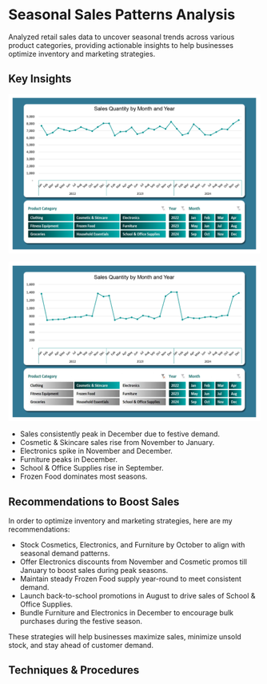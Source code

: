 # Seasonal Sales Patterns Analysis
Analyzed retail sales data to uncover seasonal trends across various product categories, providing actionable insights to help businesses optimize inventory and marketing strategies.

## Key Insights
![all categories.jpg](https://github.com/jakejosh6751/Seasonal-Sales-Patterns-Analysis/blob/main/all%20categories.jpg)

![cosmetics & skincare.jpg](https://github.com/jakejosh6751/Seasonal-Sales-Patterns-Analysis/blob/main/cosmetics%20%26%20skincare.jpg)

- Sales consistently peak in December due to festive demand.
- Cosmetic & Skincare sales rise from November to January.
- Electronics spike in November and December.
- Furniture peaks in December.
- School & Office Supplies rise in September.
- Frozen Food dominates most seasons.

## Recommendations to Boost Sales
In order to optimize inventory and marketing strategies, here are my recommendations:
- Stock Cosmetics, Electronics, and Furniture by October to align with seasonal demand patterns.
- Offer Electronics discounts from November and Cosmetic promos till January to boost sales during peak seasons.
- Maintain steady Frozen Food supply year-round to meet consistent demand.
- Launch back-to-school promotions in August to drive sales of School & Office Supplies.
- Bundle Furniture and Electronics in December to encourage bulk purchases during the festive season.

These strategies will help businesses maximize sales, minimize unsold stock, and stay ahead of customer demand.


## Techniques & Procedures
